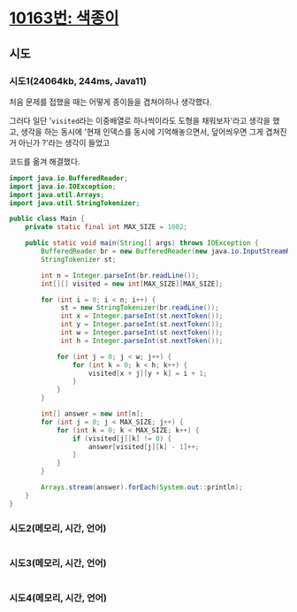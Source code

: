 # [10163번: 색종이](https://www.acmicpc.net/problem/10163)

## 시도

### 시도1(24064kb, 244ms, Java11)

처음 문제를 접했을 때는 어떻게 종이들을 겹쳐야하나 생각했다.

그러다 일단 '`visited`라는 이중배열로 하나씩이라도 도형을 채워보자'라고 생각을 했고,
생각을 하는 동시에 '현재 인덱스를 동시에 기억해놓으면서, 덮어씌우면 그게 겹쳐진거 아닌가 ?'라는 생각이 들었고

코드를 옮겨 해결했다.

```java
import java.io.BufferedReader;
import java.io.IOException;
import java.util.Arrays;
import java.util.StringTokenizer;

public class Main {
    private static final int MAX_SIZE = 1002;

    public static void main(String[] args) throws IOException {
        BufferedReader br = new BufferedReader(new java.io.InputStreamReader(System.in));
        StringTokenizer st;

        int n = Integer.parseInt(br.readLine());
        int[][] visited = new int[MAX_SIZE][MAX_SIZE];

        for (int i = 0; i < n; i++) {
             st = new StringTokenizer(br.readLine());
             int x = Integer.parseInt(st.nextToken());
             int y = Integer.parseInt(st.nextToken());
             int w = Integer.parseInt(st.nextToken());
             int h = Integer.parseInt(st.nextToken());

            for (int j = 0; j < w; j++) {
                for (int k = 0; k < h; k++) {
                    visited[x + j][y + k] = i + 1;
                }
            }
        }

        int[] answer = new int[n];
        for (int j = 0; j < MAX_SIZE; j++) {
            for (int k = 0; k < MAX_SIZE; k++) {
                if (visited[j][k] != 0) {
                    answer[visited[j][k] - 1]++;
                }
            }
        }

        Arrays.stream(answer).forEach(System.out::println);
    }
}
```

### 시도2(메모리, 시간, 언어)

```java

```

### 시도3(메모리, 시간, 언어)

```java

```

### 시도4(메모리, 시간, 언어)

```java

```
